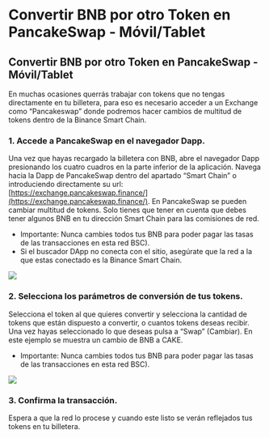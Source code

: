 # Convertir BNB por otro Token en PancakeSwap - Móvil/Tablet

## Convertir BNB por otro Token en PancakeSwap - Móvil/Tablet

En muchas ocasiones querrás trabajar con tokens que no tengas directamente en tu billetera, para eso es necesario acceder a un Exchange como “Pancakeswap” donde podremos hacer cambios de multitud de tokens dentro de la Binance Smart Chain.

### 1. Accede a PancakeSwap en el navegador Dapp.

Una vez que hayas recargado la billetera con BNB, abre el navegador Dapp presionando los cuatro cuadros en la parte inferior de la aplicación. Navega hacia la Dapp de PancakeSwap dentro del apartado “Smart Chain” o introduciendo directamente su url: [https://exchange.pancakeswap.finance/](https://exchange.pancakeswap.finance/). En PancakeSwap se pueden cambiar multitud de tokens. Solo tienes que tener en cuenta que debes tener algunos BNB en tu dirección Smart Chain para las comisiones de red.

* Importante: Nunca cambies todos tus BNB para poder pagar las tasas de las transacciones en esta red BSC\).
* Si el buscador DApp no conecta con el sitio, asegúrate que la red a la que estas conectado es la Binance Smart Chain. 

![](https://user-images.githubusercontent.com/79335891/108884463-efccf480-7606-11eb-8fb3-c00f84dd49c7.png)

### 

### 2. Selecciona los parámetros de conversión de tus tokens.

Selecciona el token al que quieres convertir y selecciona la cantidad de tokens que están dispuesto a convertir, o cuantos tokens deseas recibir. Una vez hayas seleccionado lo que deseas pulsa a “Swap” \(Cambiar\). En este ejemplo se muestra un cambio de BNB a CAKE.

* Importante: Nunca cambies todos tus BNB para poder pagar las tasas de las transacciones en esta red BSC\).

![](https://user-images.githubusercontent.com/79335891/108876369-6f09fa80-75fe-11eb-9bdb-0fc4f36fd108.png)

### 

### 3. Confirma la transacción.

Espera a que la red lo procese y cuando este listo se verán reflejados tus tokens en tu billetera.

